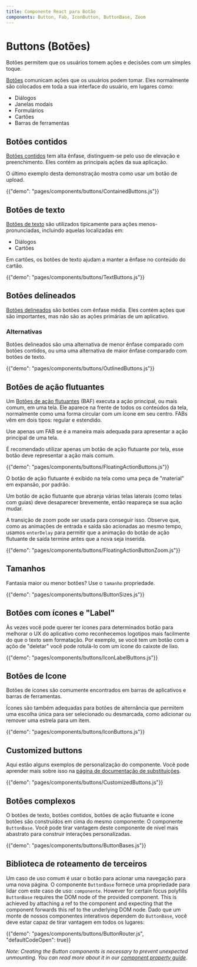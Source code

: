 ```yaml
---
title: Componente React para Botão
components: Button, Fab, IconButton, ButtonBase, Zoom
---
```


# Buttons (Botões)

<p class="description">Botões permitem que os usuários tomem ações e decisões com um simples toque.</p>

[Botões](https://material.io/design/components/buttons.html) comunicam ações que os usuários podem tomar. Eles normalmente são colocados em toda a sua interface do usuário, em lugares como:

- Diálogos
- Janelas modais
- Formulários
- Cartões
- Barras de ferramentas

## Botões contidos

[Botões contidos](https://material.io/design/components/buttons.html#contained-button) tem alta ênfase, distinguem-se pelo uso de elevação e preenchimento. Eles contém as principais ações da sua aplicação.

O último exemplo desta demonstração mostra como usar um botão de upload.

{{"demo": "pages/components/buttons/ContainedButtons.js"}}

## Botões de texto

[Botões de texto](https://material.io/design/components/buttons.html#text-button) são utilizados tipicamente para ações menos-pronunciadas, incluindo aquelas localizadas em:

- Diálogos
- Cartões

Em cartões, os botões de texto ajudam a manter a ênfase no conteúdo do cartão.

{{"demo": "pages/components/buttons/TextButtons.js"}}

## Botões delineados

[Botões delineados](https://material.io/design/components/buttons.html#outlined-button) são botões com ênfase média. Eles contém ações que são importantes, mas não são as ações primárias de um aplicativo.

### Alternativas

Botões delineados são uma alternativa de menor ênfase comparado com botões contidos, ou uma uma alternativa de maior ênfase comparado com botões de texto.

{{"demo": "pages/components/buttons/OutlinedButtons.js"}}

## Botões de ação flutuantes

Um [Botões de ação flutuantes](https://material.io/design/components/buttons-floating-action-button.html) (BAF) executa a ação principal, ou mais comum, em uma tela. Ele aparece na frente de todos os conteúdos da tela, normalmente como uma forma circular com um ícone em seu centro. FABs vêm em dois tipos: regular e estendido.

Use apenas um FAB se é a maneira mais adequada para apresentar a ação principal de uma tela.

É recomendado utilizar apenas um botão de ação flutuante por tela, esse botão deve representar a ação mais comum.

{{"demo": "pages/components/buttons/FloatingActionButtons.js"}}

O botão de ação flutuante é exibido na tela como uma peça de "material" em expansão, por padrão.

Um botão de ação flutuante que abranja várias telas laterais (como telas com guias) deve desaparecer brevemente, então reapareça se sua ação mudar.

A transição de zoom pode ser usada para conseguir isso. Observe que, como as animações de entrada e saída são acionadas ao mesmo tempo, usamos `enterDelay` para permitir que a animação do botão de ação flutuante de saída termine antes que a nova seja inserida.

{{"demo": "pages/components/buttons/FloatingActionButtonZoom.js"}}

## Tamanhos

Fantasia maior ou menor botões? Use o `tamanho` propriedade.

{{"demo": "pages/components/buttons/ButtonSizes.js"}}

## Botões com ícones e "Label"

Às vezes você pode querer ter ícones para determinados botão para melhorar o UX do aplicativo como reconhecemos logotipos mais facilmente do que o texto sem formatação. Por exemplo, se você tem um botão com a açõo de "deletar" você pode rotulá-lo com um ícone do caixote de lixo.

{{"demo": "pages/components/buttons/IconLabelButtons.js"}}

## Botões de Icone

Botões de ícones são comumente encontrados em barras de aplicativos e barras de ferramentas.

Ícones são também adequadas para botões de alternância que permitem uma escolha única para ser selecionado ou desmarcada, como adicionar ou remover uma estrela para um item.

{{"demo": "pages/components/buttons/IconButtons.js"}}

## Customized buttons

Aqui estão alguns exemplos de personalização do componente. Você pode aprender mais sobre isso na [página de documentação de substituições](/customization/components/).

{{"demo": "pages/components/buttons/CustomizedButtons.js"}}



## Botões complexos

O botões de texto, botões contidos, botões de ação flutuante e ícone botões são construídos em cima do mesmo componente: O componente `ButtonBase`. Você pode tirar vantagem deste componente de nível mais abastrato para construir interações personalizadas.

{{"demo": "pages/components/buttons/ButtonBases.js"}}

## Biblioteca de roteamento de terceiros

Um caso de uso comum é usar o botão para acionar uma navegação para uma nova página. O componente `ButtonBase` fornece uma propriedade para lidar com este caso de uso: `componente`. However for certain focus polyfills `ButtonBase` requires the DOM node of the provided component. This is achieved by attaching a ref to the component and expecting that the component forwards this ref to the underlying DOM node. Dado que um monte de nossos componentes interativos dependem do `ButtonBase`, você deve estar capaz de tirar vantagem em todos os lugares:

{{"demo": "pages/components/buttons/ButtonRouter.js", "defaultCodeOpen": true}}

*Note: Creating the Button components is necessary to prevent unexpected unmounting. You can read more about it in our [component property guide](/guides/composition/#component-property).*